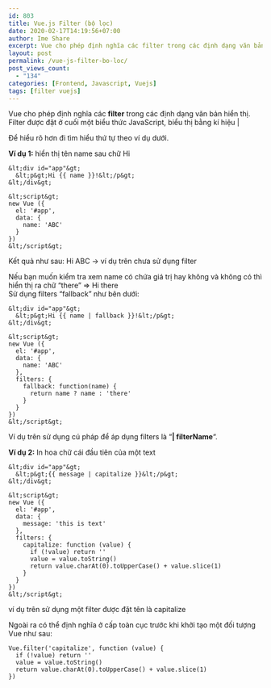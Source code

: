 ```yaml
---
id: 803
title: Vue.js Filter (bộ lọc)
date: 2020-02-17T14:19:56+07:00
author: Ime Share
excerpt: Vue cho phép định nghĩa các filter trong các định dạng văn bản thường gặp
layout: post
permalink: /vue-js-filter-bo-loc/
post_views_count:
  - "134"
categories: [Frontend, Javascript, Vuejs]
tags: [filter vuejs]
---
```

Vue cho phép định nghĩa các **filter** trong các định dạng văn bản hiển thị.  
Filter được đặt ở cuối một biểu thức JavaScript, biểu thị bằng kí hiệu |

Để hiểu rõ hơn đi tìm hiểu thứ tự theo ví dụ dưới.

**Ví dụ 1:** hiển thị tên name sau chữ Hi 

```
&lt;div id="app"&gt;
  &lt;p&gt;Hi {{ name }}!&lt;/p&gt;
&lt;/div&gt;

&lt;script&gt;
new Vue ({
  el: '#app',
  data: {
    name: 'ABC'
  }
})
&lt;/script&gt;
```

Kết quả như sau: Hi ABC -> ví dụ trên chưa sử dụng filter

Nếu bạn muốn kiểm tra xem name có chứa giá trị hay không và không có thì hiển thị ra chữ &#8220;there&#8221; => Hi there  
Sử dụng filters &#8220;fallback&#8221; như bên dưới:

```
&lt;div id="app"&gt;
  &lt;p&gt;Hi {{ name | fallback }}!&lt;/p&gt;
&lt;/div&gt;

&lt;script&gt;
new Vue ({
  el: '#app',
  data: {
    name: 'ABC'
  },
  filters: {
    fallback: function(name) {
      return name ? name : 'there'
    }
  }
})
&lt;/script&gt;
```

Ví dụ trên sử dụng cú pháp để áp dụng filters là &#8220;**| filterName**&#8220;.

**Ví dụ 2:** In hoa chữ cái đầu tiên của một text

```
&lt;div id="app"&gt;
  &lt;p&gt;{{ message | capitalize }}&lt;/p&gt;
&lt;/div&gt;

&lt;script&gt;
new Vue ({
  el: '#app',
  data: {
    message: 'this is text'
  },
  filters: {
    capitalize: function (value) {
      if (!value) return ''
      value = value.toString()
      return value.charAt(0).toUpperCase() + value.slice(1)
    }
  }
})
&lt;/script&gt;
```

ví dụ trên sử dụng một filter được đặt tên là capitalize

Ngoài ra có thể định nghĩa ở cấp toàn cục trước khi khởi tạo một đối tượng Vue như sau:

```
Vue.filter('capitalize', function (value) {
  if (!value) return ''
  value = value.toString()
  return value.charAt(0).toUpperCase() + value.slice(1)
})
```